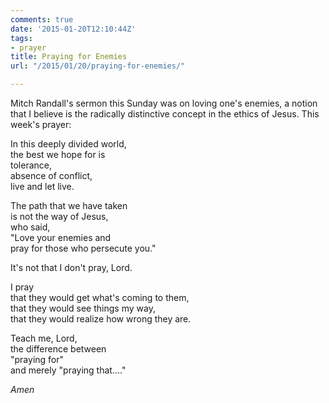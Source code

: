 ```yaml
---
comments: true
date: '2015-01-20T12:10:44Z'
tags:
- prayer
title: Praying for Enemies
url: "/2015/01/20/praying-for-enemies/"

---
```

Mitch Randall's sermon this Sunday was on loving one's enemies, a notion that I believe is the radically distinctive concept in the ethics of Jesus. This week's prayer:

In this deeply divided world,  
the best we hope for is  
tolerance,  
absence of conflict,  
live and let live. 

The path that we have taken  
is not the way of Jesus,  
who said,  
"Love your enemies and  
pray for those who persecute you."

It's not that I don't pray, Lord.

I pray  
that they would get what's coming to them,  
that they would see things my way,  
that they would realize how wrong they are.

Teach me, Lord,  
the difference between  
"praying for"  
and merely "praying that...."

*Amen*
